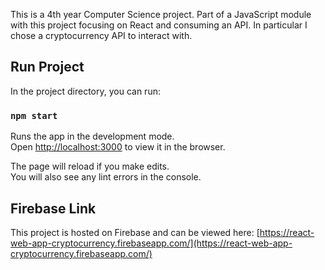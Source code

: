 This is a 4th year Computer Science project. Part of a JavaScript module with this project focusing on React and consuming an API. In particular I chose a cryptocurrency API to interact with.

## Run Project

In the project directory, you can run:

### `npm start`

Runs the app in the development mode.<br />
Open [http://localhost:3000](http://localhost:3000) to view it in the browser.

The page will reload if you make edits.<br />
You will also see any lint errors in the console.

## Firebase Link
This project is hosted on Firebase and can be viewed here: [https://react-web-app-cryptocurrency.firebaseapp.com/](https://react-web-app-cryptocurrency.firebaseapp.com/)